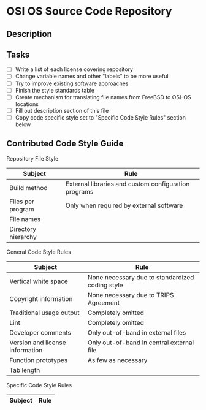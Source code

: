 OSI OS Source Code Repository
=============================

Description
-----------

Tasks
-----

- [ ] Write a list of each license covering repository
- [ ] Change variable names and other "labels" to be more useful
- [ ] Try to improve existing software approaches
- [ ] Finish the style standards table
- [ ] Create mechanism for translating file names from FreeBSD to OSI-OS locations
- [ ] Fill out description section of this file
- [ ] Copy code specific style set to "Specific Code Style Rules" section below

Contributed Code Style Guide
----------------------------

Repository File Style

Subject | Rule
------- | ----
Build method | External libraries and custom configuration programs
Files per program | Only when required by external software
File names | 
Directory hierarchy | 

General Code Style Rules

Subject | Rule
------- | ----
Vertical white space |	None necessary due to standardized coding style
Copyright information |	None necessary due to TRIPS Agreement
Traditional usage output | Completely omitted
Lint | Completely omitted
Developer comments | Only out-of-band in external files
Version and license information | Only out-of-band in central external file
Function prototypes | As few as necessary
Tab length | 

Specific Code Style Rules

Subject | Rule
------- | ----
